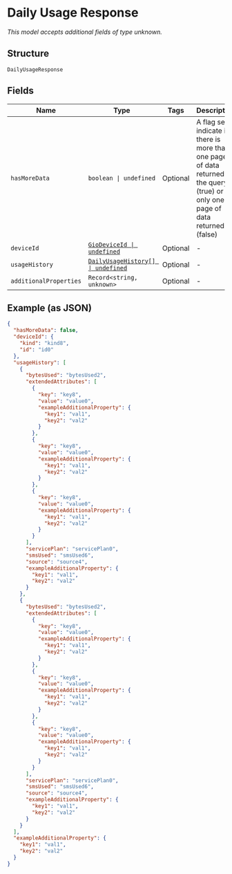 
# Daily Usage Response

*This model accepts additional fields of type unknown.*

## Structure

`DailyUsageResponse`

## Fields

| Name | Type | Tags | Description |
|  --- | --- | --- | --- |
| `hasMoreData` | `boolean \| undefined` | Optional | A flag set to indicate if there is more than one page of data returned by the query (true) or if only one page of data returned (false) |
| `deviceId` | [`GioDeviceId \| undefined`](../../doc/models/gio-device-id.md) | Optional | - |
| `usageHistory` | [`DailyUsageHistory[] \| undefined`](../../doc/models/daily-usage-history.md) | Optional | - |
| `additionalProperties` | `Record<string, unknown>` | Optional | - |

## Example (as JSON)

```json
{
  "hasMoreData": false,
  "deviceId": {
    "kind": "kind8",
    "id": "id0"
  },
  "usageHistory": [
    {
      "bytesUsed": "bytesUsed2",
      "extendedAttributes": [
        {
          "key": "key8",
          "value": "value0",
          "exampleAdditionalProperty": {
            "key1": "val1",
            "key2": "val2"
          }
        },
        {
          "key": "key8",
          "value": "value0",
          "exampleAdditionalProperty": {
            "key1": "val1",
            "key2": "val2"
          }
        },
        {
          "key": "key8",
          "value": "value0",
          "exampleAdditionalProperty": {
            "key1": "val1",
            "key2": "val2"
          }
        }
      ],
      "servicePlan": "servicePlan0",
      "smsUsed": "smsUsed6",
      "source": "source4",
      "exampleAdditionalProperty": {
        "key1": "val1",
        "key2": "val2"
      }
    },
    {
      "bytesUsed": "bytesUsed2",
      "extendedAttributes": [
        {
          "key": "key8",
          "value": "value0",
          "exampleAdditionalProperty": {
            "key1": "val1",
            "key2": "val2"
          }
        },
        {
          "key": "key8",
          "value": "value0",
          "exampleAdditionalProperty": {
            "key1": "val1",
            "key2": "val2"
          }
        },
        {
          "key": "key8",
          "value": "value0",
          "exampleAdditionalProperty": {
            "key1": "val1",
            "key2": "val2"
          }
        }
      ],
      "servicePlan": "servicePlan0",
      "smsUsed": "smsUsed6",
      "source": "source4",
      "exampleAdditionalProperty": {
        "key1": "val1",
        "key2": "val2"
      }
    }
  ],
  "exampleAdditionalProperty": {
    "key1": "val1",
    "key2": "val2"
  }
}
```

